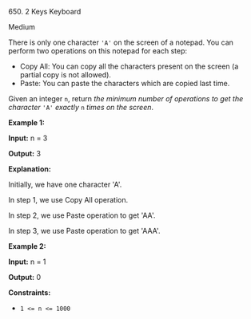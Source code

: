 ﻿650\. 2 Keys Keyboard

Medium

There is only one character `'A'` on the screen of a notepad. You can perform two operations on this notepad for each step:

*   Copy All: You can copy all the characters present on the screen (a partial copy is not allowed).
*   Paste: You can paste the characters which are copied last time.

Given an integer `n`, return _the minimum number of operations to get the character_ `'A'` _exactly_ `n` _times on the screen_.

**Example 1:**

**Input:** n = 3

**Output:** 3

**Explanation:** 

Initially, we have one character 'A'. 

In step 1, we use Copy All operation. 

In step 2, we use Paste operation to get 'AA'. 

In step 3, we use Paste operation to get 'AAA'.

**Example 2:**

**Input:** n = 1

**Output:** 0

**Constraints:**

*   `1 <= n <= 1000`